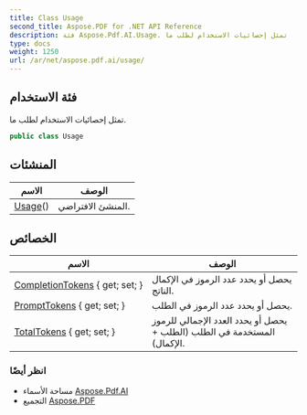 ```yaml
---
title: Class Usage
second_title: Aspose.PDF for .NET API Reference
description: فئة Aspose.Pdf.AI.Usage. تمثل إحصائيات الاستخدام لطلب ما
type: docs
weight: 1250
url: /ar/net/aspose.pdf.ai/usage/
---
```

## فئة الاستخدام

تمثل إحصائيات الاستخدام لطلب ما.

```csharp
public class Usage
```

## المنشئات

| الاسم | الوصف |
| --- | --- |
| [Usage](usage/)() | المنشئ الافتراضي. |

## الخصائص

| الاسم | الوصف |
| --- | --- |
| [CompletionTokens](../../aspose.pdf.ai/usage/completiontokens/) { get; set; } | يحصل أو يحدد عدد الرموز في الإكمال الناتج. |
| [PromptTokens](../../aspose.pdf.ai/usage/prompttokens/) { get; set; } | يحصل أو يحدد عدد الرموز في الطلب. |
| [TotalTokens](../../aspose.pdf.ai/usage/totaltokens/) { get; set; } | يحصل أو يحدد العدد الإجمالي للرموز المستخدمة في الطلب (الطلب + الإكمال). |

### انظر أيضًا

* مساحة الأسماء [Aspose.Pdf.AI](../../aspose.pdf.ai/)
* التجميع [Aspose.PDF](../../)